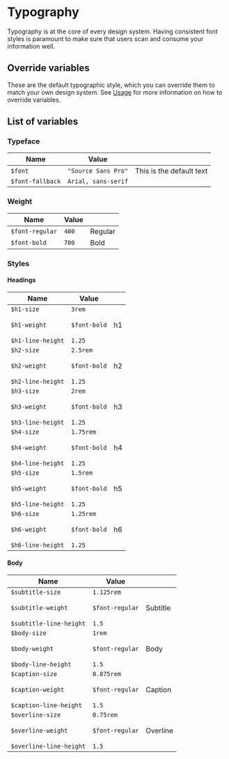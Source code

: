 ---
---

# Typography

Typography is at the core of every design system. Having consistent font styles is paramount to make sure that users scan and consume your information well.

## Override variables

These are the default typographic style, which you can override them to match your own design system. See [Usage](/docs/getting-started/usage) for more information on how to override variables.

## List of variables

### Typeface

| Name | Value | |
| - | - | - |
| `$font` | `"Source Sans Pro"` | This is the default text |
| `$font-fallback` | `Arial, sans-serif` | |

### Weight

| Name | Value | |
| - | - | - |
| `$font-regular` | `400` | <span class="text-regular">Regular</span> |
| `$font-bold` | `700` | <span class="text-bold">Bold</span> |

### Styles

#### Headings

| Name | Value | |
| - | - | - |
| `$h1-size`<br></br>`$h1-weight`<br></br>`$h1-line-height` | `3rem`<br></br>`$font-bold`<br></br>`1.25` | <span class="h1">h1</span> |
| `$h2-size`<br></br>`$h2-weight`<br></br>`$h2-line-height` | `2.5rem`<br></br>`$font-bold`<br></br>`1.25` | <span class="h2">h2</span> |
| `$h3-size`<br></br>`$h3-weight`<br></br>`$h3-line-height` | `2rem`<br></br>`$font-bold`<br></br>`1.25` | <span class="h3">h3</span> |
| `$h4-size`<br></br>`$h4-weight`<br></br>`$h4-line-height` | `1.75rem`<br></br>`$font-bold`<br></br>`1.25` | <span class="h4">h4</span> |
| `$h5-size`<br></br>`$h5-weight`<br></br>`$h5-line-height` | `1.5rem`<br></br>`$font-bold`<br></br>`1.25` | <span class="h5">h5</span> |
| `$h6-size`<br></br>`$h6-weight`<br></br>`$h6-line-height` | `1.25rem`<br></br>`$font-bold`<br></br>`1.25` | <span class="h6">h6</span> |

#### Body

| Name | Value | |
| - | - | - |
| `$subtitle-size`<br></br>`$subtitle-weight`<br></br>`$subtitle-line-height` | `1.125rem`<br></br>`$font-regular`<br></br>`1.5` | <span class="subtitle">Subtitle</span> |
| `$body-size`<br></br>`$body-weight`<br></br>`$body-line-height` | `1rem`<br></br>`$font-regular`<br></br>`1.5` | <span class="body">Body</span> |
| `$caption-size`<br></br>`$caption-weight`<br></br>`$caption-line-height` | `0.875rem`<br></br>`$font-regular`<br></br>`1.5` | <span class="caption">Caption</span> |
| `$overline-size`<br></br>`$overline-weight`<br></br>`$overline-line-height` | `0.75rem`<br></br>`$font-regular`<br></br>`1.5` | <span class="overline">Overline</span> |
